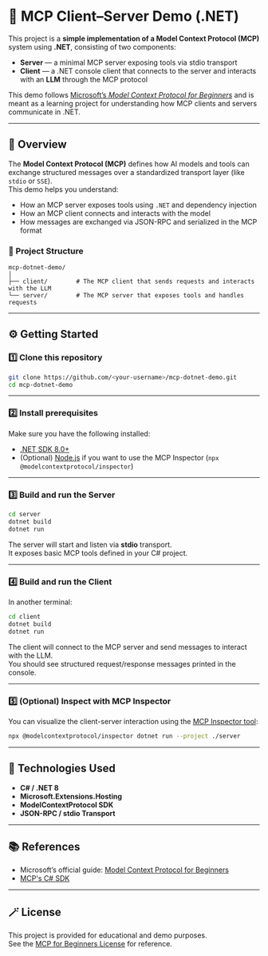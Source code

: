 # 🧩 MCP Client–Server Demo (.NET)

This project is a **simple implementation of a Model Context Protocol (MCP)** system using **.NET**, consisting of two components:

- **Server** — a minimal MCP server exposing tools via stdio transport  
- **Client** — a .NET console client that connects to the server and interacts with an **LLM** through the MCP protocol

This demo follows [Microsoft’s *Model Context Protocol for Beginners*](https://github.com/microsoft/mcp-for-beginners) and is meant as a learning project for understanding how MCP clients and servers communicate in .NET.

---

## 🧠 Overview

The **Model Context Protocol (MCP)** defines how AI models and tools can exchange structured messages over a standardized transport layer (like `stdio` or `SSE`).  
This demo helps you understand:
- How an MCP server exposes tools using `.NET` and dependency injection  
- How an MCP client connects and interacts with the model  
- How messages are exchanged via JSON-RPC and serialized in the MCP format  

### 📁 Project Structure
```
mcp-dotnet-demo/
│
├── client/        # The MCP client that sends requests and interacts with the LLM
└── server/        # The MCP server that exposes tools and handles requests
```

---

## ⚙️ Getting Started

### 1️⃣ Clone this repository
```bash
git clone https://github.com/<your-username>/mcp-dotnet-demo.git
cd mcp-dotnet-demo
```

---

### 2️⃣ Install prerequisites

Make sure you have the following installed:

- [.NET SDK 8.0+](https://dotnet.microsoft.com/en-us/download)
- (Optional) [Node.js](https://nodejs.org/) if you want to use the MCP Inspector (`npx @modelcontextprotocol/inspector`)

---

### 3️⃣ Build and run the **Server**
```bash
cd server
dotnet build
dotnet run
```

The server will start and listen via **stdio** transport.  
It exposes basic MCP tools defined in your C# project.

---

### 4️⃣ Build and run the **Client**
In another terminal:
```bash
cd client
dotnet build
dotnet run
```

The client will connect to the MCP server and send messages to interact with the LLM.  
You should see structured request/response messages printed in the console.

---

### 5️⃣ (Optional) Inspect with MCP Inspector
You can visualize the client-server interaction using the [MCP Inspector tool](https://www.npmjs.com/package/@modelcontextprotocol/inspector):

```bash
npx @modelcontextprotocol/inspector dotnet run --project ./server
```

---

## 🧰 Technologies Used

- **C# / .NET 8**
- **Microsoft.Extensions.Hosting**
- **ModelContextProtocol SDK**
- **JSON-RPC / stdio Transport**

---

## 📚 References

- Microsoft’s official guide: [Model Context Protocol for Beginners](https://github.com/microsoft/mcp-for-beginners)
- [MCP's C# SDK](https://github.com/modelcontextprotocol/csharp-sdk?utm_source=chatgpt.com)

---

## 🪄 License

This project is provided for educational and demo purposes.  
See the [MCP for Beginners License](https://github.com/microsoft/mcp-for-beginners/blob/main/LICENSE) for reference.
